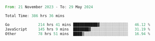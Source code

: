 <!--START_SECTION:waka-->

```rust
From: 21 November 2023 - To: 29 May 2024

Total Time: 386 hrs 36 mins

Go             214 hrs 41 mins ███████████▓░░░░░░░░░░░░░   46.12 %
JavaScript     145 hrs 9 mins  ███████▓░░░░░░░░░░░░░░░░░   31.19 %
Other          78 hrs 51 mins  ████▒░░░░░░░░░░░░░░░░░░░░   16.94 %
```

<!--END_SECTION:waka-->
